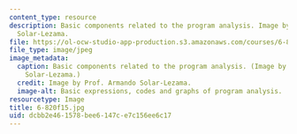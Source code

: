 ```yaml
---
content_type: resource
description: Basic components related to the program analysis. Image by Prof. Armando
  Solar-Lezama.
file: https://ol-ocw-studio-app-production.s3.amazonaws.com/courses/6-820-fundamentals-of-program-analysis-fall-2015/dcbb2e461578bee6147ce7c156ee6c17_6-820f15.jpg
file_type: image/jpeg
image_metadata:
  caption: Basic components related to the program analysis. (Image by Prof. Armando
    Solar-Lezama.)
  credit: Image by Prof. Armando Solar-Lezama.
  image-alt: Basic expressions, codes and graphs of program analysis.
resourcetype: Image
title: 6-820f15.jpg
uid: dcbb2e46-1578-bee6-147c-e7c156ee6c17
---
```

